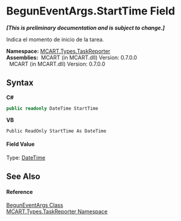 # BegunEventArgs.StartTime Field
 _**\[This is preliminary documentation and is subject to change.\]**_

Indica el momento de inicio de la tarea.

**Namespace:**&nbsp;<a href="256f3901-18cb-eeca-835c-7de778822db3">MCART.Types.TaskReporter</a><br />**Assemblies:**&nbsp;&nbsp;MCART (in MCART.dll) Version: 0.7.0.0<br />&nbsp;&nbsp;MCART (in MCART.dll) Version: 0.7.0.0<br />

## Syntax

**C#**<br />
``` C#
public readonly DateTime StartTime
```

**VB**<br />
``` VB
Public ReadOnly StartTime As DateTime
```


#### Field Value
Type: <a href="http://msdn2.microsoft.com/es-es/library/03ybds8y" target="_blank">DateTime</a>

## See Also


#### Reference
<a href="a371695a-f534-56e7-a8fe-595fa414d684">BegunEventArgs Class</a><br /><a href="256f3901-18cb-eeca-835c-7de778822db3">MCART.Types.TaskReporter Namespace</a><br />